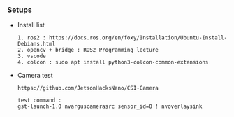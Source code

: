### Setups

- Install list 

      1. ros2 : https://docs.ros.org/en/foxy/Installation/Ubuntu-Install-Debians.html
      2. opencv + bridge : ROS2 Programming lecture 
      3. vscode
      4. colcon : sudo apt install python3-colcon-common-extensions

- Camera test

      https://github.com/JetsonHacksNano/CSI-Camera
      
      test command :
      gst-launch-1.0 nvarguscamerasrc sensor_id=0 ! nvoverlaysink
      
      
     
      
